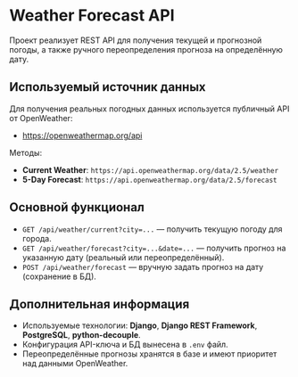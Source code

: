 # Weather Forecast API

Проект реализует REST API для получения текущей и прогнозной погоды, а также ручного переопределения прогноза на определённую дату.



## Используемый источник данных

Для получения реальных погодных данных используется публичный API от OpenWeather:

- https://openweathermap.org/api

Методы:
- **Current Weather**: `https://api.openweathermap.org/data/2.5/weather`
- **5-Day Forecast**: `https://api.openweathermap.org/data/2.5/forecast`


## Основной функционал

- `GET /api/weather/current?city=...` — получить текущую погоду для города.
- `GET /api/weather/forecast?city=...&date=...` — получить прогноз на указанную дату (реальный или переопределённый).
- `POST /api/weather/forecast` — вручную задать прогноз на дату (сохранение в БД).


## Дополнительная информация

- Используемые технологии: **Django**, **Django REST Framework**, **PostgreSQL**, **python-decouple**.
- Конфигурация API-ключа и БД вынесена в `.env` файл.
- Переопределённые прогнозы хранятся в базе и имеют приоритет над данными OpenWeather.




